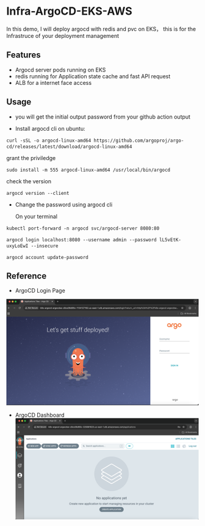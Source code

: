 # Infra-ArgoCD-EKS-AWS

In this demo, I will deploy argocd with redis and pvc on EKS， this is for the Infrastruce of your deployment management

## Features

- Argocd server pods running on EKS
- redis running for Application state cache and fast API request 
- ALB for a internet face access


## Usage

- you will get the initial output password from your github action output

- Install argocd cli on ubuntu:
```shell
curl -sSL -o argocd-linux-amd64 https://github.com/argoproj/argo-cd/releases/latest/download/argocd-linux-amd64
```
grant the priviledge
```shell
sudo install -m 555 argocd-linux-amd64 /usr/local/bin/argocd
```
check the version
```shell
argocd version --client
```
- Change the password using argocd cli

   On your terminal
```shell
kubectl port-forward -n argocd svc/argocd-server 8080:80
```
```shell
argocd login localhost:8080 --username admin --password lL5vEtK-uxyLoEwI --insecure
```
```shell
argocd account update-password
```

## Reference

- ArgoCD Login Page

![login](argocd1.png)

- ArgoCD Dashboard
![dashboard](argocd2.png)